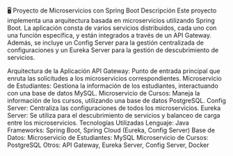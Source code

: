 🖥️ Proyecto de Microservicios con Spring Boot
Descripción
Este proyecto implementa una arquitectura basada en microservicios utilizando Spring Boot. La aplicación consta de varios servicios distribuidos, cada uno con una función específica, y están integrados a través de un API Gateway. Además, se incluye un Config Server para la gestión centralizada de configuraciones y un Eureka Server para la gestión de descubrimiento de servicios.

Arquitectura de la Aplicación
API Gateway: Punto de entrada principal que enruta las solicitudes a los microservicios correspondientes.
Microservicio de Estudiantes: Gestiona la información de los estudiantes, interactuando con una base de datos MySQL.
Microservicio de Cursos: Maneja la información de los cursos, utilizando una base de datos PostgreSQL.
Config Server: Centraliza las configuraciones de todos los microservicios.
Eureka Server: Se utiliza para el descubrimiento de servicios y balanceo de carga entre los microservicios.
Tecnologías Utilizadas
Lenguaje: Java
Frameworks: Spring Boot, Spring Cloud (Eureka, Config Server)
Base de Datos:
Microservicio de Estudiantes: MySQL
Microservicio de Cursos: PostgreSQL
Otros: API Gateway, Eureka Server, Config Server, Docker
